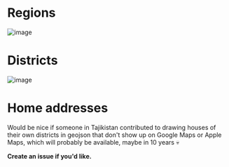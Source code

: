 # Regions

![image](https://github.com/shohinsan/TajikMapbox/assets/22685770/7c1f473a-318d-40ff-8a74-3ef19d6e8fd8)

# Districts

![image](https://github.com/shohinsan/TajikMapbox/assets/22685770/eaabbbe4-e776-4189-812f-92eb67784f34)

# Home addresses

Would be nice if someone in Tajikistan contributed to drawing houses of their own districts in geojson that don't show up on Google Maps or Apple Maps, which will probably be available, maybe in 10 years 💀

**Create an issue if you'd like.**
